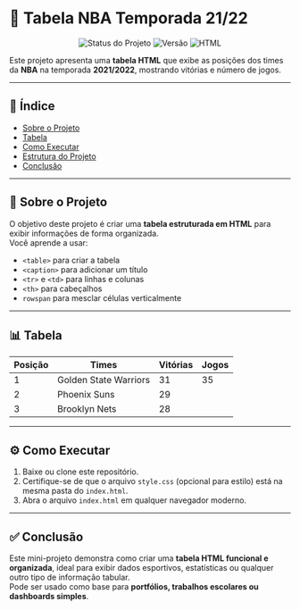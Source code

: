 # 🏀 Tabela NBA Temporada 21/22

<p align="center">
  <img src="https://img.shields.io/badge/status-concluído-green?style=for-the-badge" alt="Status do Projeto">
  <img src="https://img.shields.io/badge/versão-1.0-blue?style=for-the-badge" alt="Versão">
  <img src="https://img.shields.io/badge/feito%20com-HTML-orange?style=for-the-badge" alt="HTML">
</p>

Este projeto apresenta uma **tabela HTML** que exibe as posições dos times da **NBA** na temporada **2021/2022**, mostrando vitórias e número de jogos.

---

## 📌 Índice

- [Sobre o Projeto](#-sobre-o-projeto)
- [Tabela](#-tabela)
- [Como Executar](#-como-executar)
- [Estrutura do Projeto](#-estrutura-do-projeto)
- [Conclusão](#-conclusão)

---

## 🧠 Sobre o Projeto

O objetivo deste projeto é criar uma **tabela estruturada em HTML** para exibir informações de forma organizada.  
Você aprende a usar:  
- `<table>` para criar a tabela  
- `<caption>` para adicionar um título  
- `<tr>` e `<td>` para linhas e colunas  
- `<th>` para cabeçalhos  
- `rowspan` para mesclar células verticalmente  

---

## 📊 Tabela

| Posição | Times                 | Vitórias | Jogos |
|---------|----------------------|----------|-------|
| 1       | Golden State Warriors | 31       | 35    |
| 2       | Phoenix Suns          | 29       |       |
| 3       | Brooklyn Nets         | 28       |       |

---

## ⚙️ Como Executar

1. Baixe ou clone este repositório.  
2. Certifique-se de que o arquivo `style.css` (opcional para estilo) está na mesma pasta do `index.html`.  
3. Abra o arquivo `index.html` em qualquer navegador moderno.  

---

## ✅ Conclusão

Este mini-projeto demonstra como criar uma **tabela HTML funcional e organizada**, ideal para exibir dados esportivos, estatísticas ou qualquer outro tipo de informação tabular.  
Pode ser usado como base para **portfólios, trabalhos escolares ou dashboards simples**.
